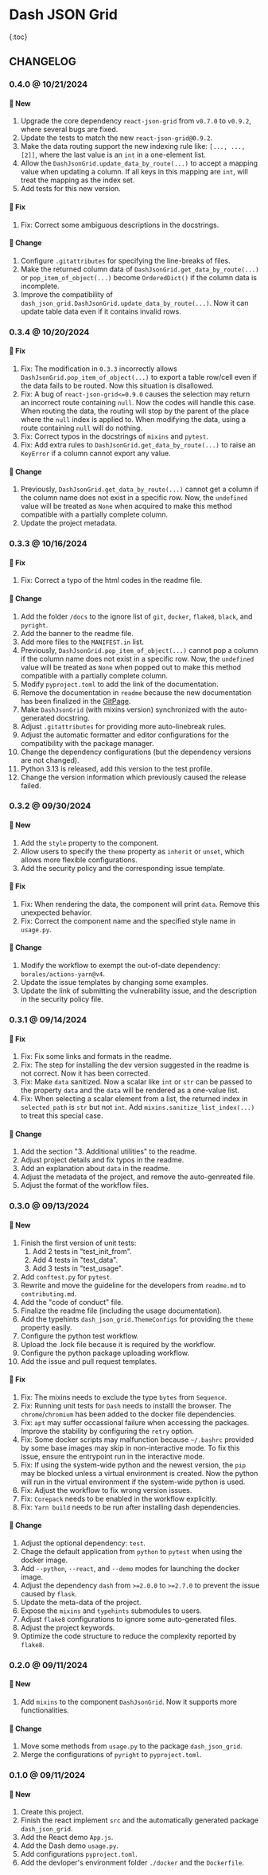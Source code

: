 # Dash JSON Grid

{:toc}

## CHANGELOG

### 0.4.0 @ 10/21/2024

#### :mega: New

1. Upgrade the core dependency `react-json-grid` from `v0.7.0` to `v0.9.2`, where several bugs are fixed.
2. Update the tests to match the new `react-json-grid@0.9.2`.
3. Make the data routing support the new indexing rule like: `[..., ..., [2]]`, where the last value is an `int` in a one-element list.
4. Allow the `DashJsonGrid.update_data_by_route(...)` to accept a mapping value when updating a column. If all keys in this mapping are `int`, will treat the mapping as the index set.
5. Add tests for this new version.

#### :wrench: Fix

1. Fix: Correct some ambiguous descriptions in the docstrings.

#### :floppy_disk: Change

1. Configure `.gitattributes` for specifying the line-breaks of files.
2. Make the returned column data of `DashJsonGrid.get_data_by_route(...)` or `pop_item_of_object(...)` become `OrderedDict()` if the column data is incomplete.
3. Improve the compatibility of `dash_json_grid.DashJsonGrid.update_data_by_route(...)`. Now it can update table data even if it contains invalid rows.

### 0.3.4 @ 10/20/2024

#### :wrench: Fix

1. Fix: The modification in `0.3.3` incorrectly allows `DashJsonGrid.pop_item_of_object(...)` to export a table row/cell even if the data fails to be routed. Now this situation is disallowed.
2. Fix: A bug of `react-json-grid<=0.9.0` causes the selection may return an incorrect route containing `null`. Now the codes will handle this case. When routing the data, the routing will stop by the parent of the place where the `null` index is applied to. When modifying the data, using a route containing `null` will do nothing.
3. Fix: Correct typos in the docstrings of `mixins` and `pytest`.
4. Fix: Add extra rules to `DashJsonGrid.get_data_by_route(...)` to raise an `KeyError` if a column cannot export any value.

#### :floppy_disk: Change

1. Previously, `DashJsonGrid.get_data_by_route(...)` cannot get a column if the column name does not exist in a specific row. Now, the `undefined` value will be treated as `None` when acquired to make this method compatible with a partially complete column.
2. Update the project metadata.

### 0.3.3 @ 10/16/2024

#### :wrench: Fix

1. Fix: Correct a typo of the html codes in the readme file.

#### :floppy_disk: Change

1. Add the folder `/docs` to the ignore list of `git`, `docker`, `flake8`, `black`, and `pyright`.
2. Add the banner to the readme file.
3. Add more files to the `MANIFEST.in` list.
4. Previously, `DashJsonGrid.pop_item_of_object(...)` cannot pop a column if the column name does not exist in a specific row. Now, the `undefined` value will be treated as `None` when popped out to make this method compatible with a partially complete column.
5. Modify `pyproject.toml` to add the link of the documentation.
6. Remove the documentation in `readme` because the new documentation has been finalized in the [GitPage](https://cainmagi.github.io/dash-json-grid/).
7. Make `DashJsonGrid` (with mixins version) synchronized with the auto-generated docstring.
8. Adjust `.gitattributes` for providing more auto-linebreak rules.
9. Adjust the automatic formatter and editor configurations for the compatibility with the package manager.
10. Change the dependency configurations (but the dependency versions are not changed).
11. Python 3.13 is released, add this version to the test profile.
12. Change the version information which previously caused the release failed.

### 0.3.2 @ 09/30/2024

#### :mega: New

1. Add the `style` property to the component.
2. Allow users to specify the `theme` property as `inherit` or `unset`, which allows more flexible configurations.
3. Add the security policy and the corresponding issue template.

#### :wrench: Fix

1. Fix: When rendering the data, the component will print `data`. Remove this unexpected behavior.
2. Fix: Correct the component name and the specified style name in `usage.py`.

#### :floppy_disk: Change

1. Modify the workflow to exempt the out-of-date dependency: `borales/actions-yarn@v4`.
2. Update the issue templates by changing some examples.
3. Update the link of submitting the vulnerability issue, and the description in the security policy file.

### 0.3.1 @ 09/14/2024

#### :wrench: Fix

1. Fix: Fix some links and formats in the readme.
2. Fix: The step for installing the dev version suggested in the readme is not correct. Now it has been corrected.
3. Fix: Make `data` sanitized. Now a scalar like `int` or `str` can be passed to the property `data` and the `data` will be rendered as a one-value list.
4. Fix: When selecting a scalar element from a list, the returned index in `selected_path` is `str` but not `int`. Add `mixins.sanitize_list_index(...)` to treat this special case.

#### :floppy_disk: Change

1. Add the section "3. Additional utilities" to the readme.
2. Adjust project details and fix typos in the readme.
3. Add an explanation about `data` in the readme.
4. Adjust the metadata of the project, and remove the auto-genreated file.
5. Adjust the format of the workflow files.

### 0.3.0 @ 09/13/2024

#### :mega: New

1. Finish the first version of unit tests:
   1. Add 2 tests in "test_init_from".
   2. Add 4 tests in "test_data".
   3. Add 3 tests in "test_usage".
2. Add `conftest.py` for `pytest`.
3. Rewrite and move the guideline for the developers from `readme.md` to `contributing.md`.
4. Add the "code of conduct" file.
5. Finalize the readme file (including the usage documentation).
6. Add the typehints `dash_json_grid.ThemeConfigs` for providing the `theme` property easily.
7. Configure the python test workflow.
8. Upload the .lock file because it is required by the workflow.
9. Configure the python package uploading workflow.
10. Add the issue and pull request templates.

#### :wrench: Fix

1. Fix: The mixins needs to exclude the type `bytes` from `Sequence`.
2. Fix: Running unit tests for `Dash` needs to installl the browser. The `chrome`/`chromium` has been added to the docker file dependencies.
3. Fix: `apt` may suffer occassional failure when accessing the packages. Improve the stability by configuring the `retry` option.
4. Fix: Some docker scripts may malfunction because `~/.bashrc` provided by some base images may skip in non-interactive mode. To fix this issue, ensure the entrypoint run in the interactive mode.
5. Fix: If using the system-wide python and the newest version, the `pip` may be blocked unless a virtual environment is created. Now the python will run in the virtual environment if the system-wide python is used.
6. Fix: Adjust the workflow to fix wrong version issues.
7. Fix: `Corepack` needs to be enabled in the workflow explicitly.
8. Fix: `Yarn build` needs to be run after installing dash dependencies.

#### :floppy_disk: Change

1. Adjust the optional dependency: `test`.
2. Chage the default application from `python` to `pytest` when using the docker image.
3. Add `--python`, `--react`, and `--demo` modes for launching the docker image.
4. Adjust the dependency `dash` from `>=2.0.0` to `>=2.7.0` to prevent the issue caused by `flask`.
5. Update the meta-data of the project.
6. Expose the `mixins` and `typehints` submodules to users. 
7. Adjust `flake8` configurations to ignore some auto-generated files.
8. Adjust the project keywords.
9. Optimize the code structure to reduce the complexity reported by `flake8`.

### 0.2.0 @ 09/11/2024

#### :mega: New

1. Add `mixins` to the component `DashJsonGrid`. Now it supports more functionalities.

#### :floppy_disk: Change

1. Move some methods from `usage.py` to the package `dash_json_grid`.
2. Merge the configurations of `pyright` to `pyproject.toml`.

### 0.1.0 @ 09/11/2024

#### :mega: New

1. Create this project.
2. Finish the react implement `src` and the automatically generated package `dash_json_grid`.
3. Add the React demo `App.js`.
4. Add the Dash demo `usage.py`.
5. Add configurations `pyproject.toml`.
6. Add the devloper's environment folder `./docker` and the `Dockerfile`.
